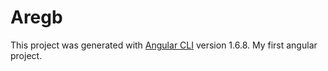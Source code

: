 # Aregb

This project was generated with [Angular CLI](https://github.com/angular/angular-cli) version 1.6.8.
My first angular project.
